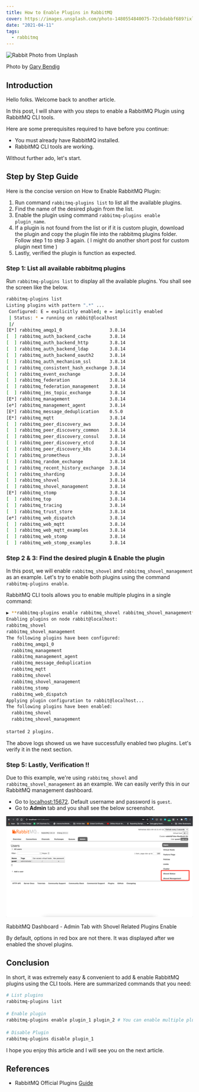 ```yaml
---
title: How to Enable Plugins in RabbitMQ
cover: https://images.unsplash.com/photo-1480554840075-72cbdabbf689?ixlib=rb-1.2.1&q=85&fm=jpg&crop=entropy&cs=srgb&w=3600
date: "2021-04-11"
tags: 
  - rabbitmq
---
```


![Rabbit Photo from Unplash](https://images.unsplash.com/photo-1480554840075-72cbdabbf689?ixlib=rb-1.2.1&q=85&fm=jpg&crop=entropy&cs=srgb)

Photo by [Gary Bendig](https://unsplash.com/@kris_ricepees)

## Introduction

Hello folks. Welcome back to another article. 

In this post, I will share with you steps to enable a RabbitMQ Plugin using RabbitMQ CLI tools. 

Here are some prerequisites required to have before you continue:

- You must already have RabbitMQ installed.
- RabbitMQ CLI tools are working.

Without further ado, let's start.

## Step by Step Guide

Here is the concise version on How to Enable RabbitMQ Plugin:

1. Run command `rabbitmq-plugins list` to list all the available plugins.
2. Find the name of the desired plugin from the list.
3. Enable the plugin using command `rabbitmq-plugins enable plugin_name`. 
4. If a plugin is not found from the list or if it is custom plugin, download the plugin and copy the plugin file into the rabbitmq plugins folder. Follow step 1 to step 3 again. ( I might do another short post for custom plugin next time )
5. Lastly, verified the plugin is function as expected.

### Step 1: List all available rabbitmq plugins

Run `rabbitmq-plugins list` to display all the available plugins. You shall see the screen like the below. 

```bash
rabbitmq-plugins list
Listing plugins with pattern ".*" ...
 Configured: E = explicitly enabled; e = implicitly enabled
 | Status: * = running on rabbit@localhost
 |/
[E*] rabbitmq_amqp1_0                  3.8.14
[  ] rabbitmq_auth_backend_cache       3.8.14
[  ] rabbitmq_auth_backend_http        3.8.14
[  ] rabbitmq_auth_backend_ldap        3.8.14
[  ] rabbitmq_auth_backend_oauth2      3.8.14
[  ] rabbitmq_auth_mechanism_ssl       3.8.14
[  ] rabbitmq_consistent_hash_exchange 3.8.14
[  ] rabbitmq_event_exchange           3.8.14
[  ] rabbitmq_federation               3.8.14
[  ] rabbitmq_federation_management    3.8.14
[  ] rabbitmq_jms_topic_exchange       3.8.14
[E*] rabbitmq_management               3.8.14
[e*] rabbitmq_management_agent         3.8.14
[E*] rabbitmq_message_deduplication    0.5.0
[E*] rabbitmq_mqtt                     3.8.14
[  ] rabbitmq_peer_discovery_aws       3.8.14
[  ] rabbitmq_peer_discovery_common    3.8.14
[  ] rabbitmq_peer_discovery_consul    3.8.14
[  ] rabbitmq_peer_discovery_etcd      3.8.14
[  ] rabbitmq_peer_discovery_k8s       3.8.14
[  ] rabbitmq_prometheus               3.8.14
[  ] rabbitmq_random_exchange          3.8.14
[  ] rabbitmq_recent_history_exchange  3.8.14
[  ] rabbitmq_sharding                 3.8.14
[  ] rabbitmq_shovel                   3.8.14
[  ] rabbitmq_shovel_management        3.8.14
[E*] rabbitmq_stomp                    3.8.14
[  ] rabbitmq_top                      3.8.14
[  ] rabbitmq_tracing                  3.8.14
[  ] rabbitmq_trust_store              3.8.14
[e*] rabbitmq_web_dispatch             3.8.14
[  ] rabbitmq_web_mqtt                 3.8.14
[  ] rabbitmq_web_mqtt_examples        3.8.14
[  ] rabbitmq_web_stomp                3.8.14
[  ] rabbitmq_web_stomp_examples       3.8.14
```

### Step 2 & 3: Find the desired plugin & Enable the plugin

In this post, we will enable `rabbitmq_shovel` and `rabbitmq_shovel_management` as an example. Let's try to enable both plugins using the command `rabbitmq-plugins enable`.

RabbitMQ CLI tools allows you to enable multiple plugins in a single command:

```bash
▶ **rabbitmq-plugins enable rabbitmq_shovel rabbitmq_shovel_management** 
Enabling plugins on node rabbit@localhost:
rabbitmq_shovel
rabbitmq_shovel_management
The following plugins have been configured:
  rabbitmq_amqp1_0
  rabbitmq_management
  rabbitmq_management_agent
  rabbitmq_message_deduplication
  rabbitmq_mqtt
  rabbitmq_shovel
  rabbitmq_shovel_management
  rabbitmq_stomp
  rabbitmq_web_dispatch
Applying plugin configuration to rabbit@localhost...
The following plugins have been enabled:
  rabbitmq_shovel
  rabbitmq_shovel_management

started 2 plugins.
```

The above logs showed us we have successfully enabled two plugins. Let's verify it in the next section.

### Step 5: Lastly, Verification !!

Due to this example, we're using `rabbitmq_shovel` and `rabbitmq_shovel_management` as an example. We can easily verify this in our RabbitMQ management dashboard.

- Go to [localhost:15672](http://localhost:15672). Default username and password is `guest`.
- Go to **Admin** tab and you shall see the below screenshot.

![RabbitMQ Dashboard - Admin Tab with Shovel Related Plugins Enable](../../images/how-to-enable-plugins-in-rabbitmq/Screenshot_2021-04-10_at_9.47.36_PM.png)

RabbitMQ Dashboard - Admin Tab with Shovel Related Plugins Enable

By default, options in red box are not there. It was displayed after we enabled the shovel plugins.

## Conclusion

In short, it was extremely easy & convenient to add & enable RabbitMQ plugins using the CLI tools. Here are summarized commands that you need:

```bash
# List plugins
rabbitmq-plugins list

# Enable plugin
rabbitmq-plugins enable plugin_1 plugin_2 # You can enable multiple plugins in a command

# Disable Plugin
rabbitmq-plugins disable plugin_1
```

I hope you enjoy this article and I will see you on the next article.

## References

- RabbitMQ Official Plugins [Guide](https://www.rabbitmq.com/plugins.html)